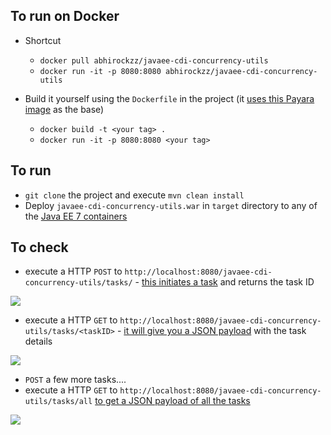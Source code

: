 ## To run on Docker

- Shortcut
	- `docker pull abhirockzz/javaee-cdi-concurrency-utils`
	- `docker run -it -p 8080:8080 abhirockzz/javaee-cdi-concurrency-utils`

- Build it yourself using the `Dockerfile` in the project (it [uses this Payara image](https://hub.docker.com/r/airhacks/payara/) as the base)
	- `docker build -t <your tag> .`
	- `docker run -it -p 8080:8080 <your tag>` 

## To run

- `git clone` the project and execute `mvn clean install`
- Deploy `javaee-cdi-concurrency-utils.war` in `target` directory to any of the [Java EE 7 containers](http://www.oracle.com/technetwork/java/javaee/overview/compatibility-jsp-136984.html)

## To check

- execute a HTTP `POST` to `http://localhost:8080/javaee-cdi-concurrency-utils/tasks/` - [this initiates a task](https://github.com/abhirockzz/javaee-cdi-concurrency-utils/blob/master/src/main/java/com/wordpress/abhirockzz/cdi/concutils/TasksResource.java#L27) and returns the task ID

![](https://abhirockzz.files.wordpress.com/2017/04/1.jpg)

- execute a HTTP `GET` to `http://localhost:8080/javaee-cdi-concurrency-utils/tasks/<taskID>` - [it will give you a JSON payload](https://github.com/abhirockzz/javaee-cdi-concurrency-utils/blob/master/src/main/java/com/wordpress/abhirockzz/cdi/concutils/TasksResource.java#L40) with the task details

![](https://abhirockzz.files.wordpress.com/2017/04/2.jpg)

- `POST` a few more tasks....
- execute a HTTP `GET` to `http://localhost:8080/javaee-cdi-concurrency-utils/tasks/all` [to get a JSON payload of all the tasks](https://github.com/abhirockzz/javaee-cdi-concurrency-utils/blob/master/src/main/java/com/wordpress/abhirockzz/cdi/concutils/TasksResource.java#L50)

![](https://abhirockzz.files.wordpress.com/2017/04/3.jpg)
